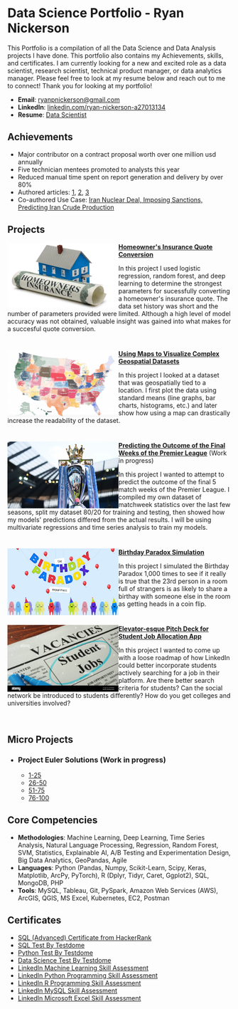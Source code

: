 # Data Science Portfolio - Ryan Nickerson
This Portfolio is a compilation of all the Data Science and Data Analysis projects I have done. This portfolio also contains my Achievements, skills, and certificates. I am currently looking for a new and excited role as a data scientist, research scientist, technical product manager, or data analytics manager. Please feel free to look at my resume below and reach out to me to connect! Thank you for looking at my portfolio!

- **Email**: [ryanpnickerson@gmail.com](ryanpnickerson@gmail.com)
- **LinkedIn**: [linkedin.com/ryan-nickerson-a27013134](https://www.linkedin.com/in/ryan-nickerson-a27013134/)
- **Resume**: [Data Scientist](https://github.com/ryanpnickerson/Portfolio/blob/main/Images/RNickerson_resume.pdf)

## Achievements

- Major contributor on a contract proposal worth over one million usd annually
- Five technician mentees promoted to analysts this year
- Reduced manual time spent on report generation and delivery by over 80%
- Authored articles: [1](https://ursaspace.com/blog/nigeria-pipeline-break-results-in-force-majeure/), [2](https://ursaspace.com/blog/shandong-refiners-challenged-by-tax/), [3](https://ursaspace.com/blog/crude-oil-inventories-following-opec-conference/)
- Co-authored Use Case: [Iran Nuclear Deal, Imposing Sanctions, Predicting Iran Crude Production](https://ursaspace.com/wp-content/uploads/2021/09/Forecasting-Iranian-Production-Use-Case.pdf)

## Projects

<img align="left" width="250" height="150" src="https://github.com/ryanpnickerson/Portfolio/blob/main/Images/Homeowners-Insurance.png"> **[Homeowner's Insurance Quote Conversion](https://github.com/ryanpnickerson/Portfolio/blob/main/Project%20Analysis/Homeowner%20Quotes/488a590ba83845e1af5a11495ec7b538.ipynb)**

In this project I used logistic regression, random forest, and deep learning to determine the strongest parameters for sucessfully converting a homeowner's insurance quote. The data set history was short and the number of parameters provided were limited. Although a high level of model accuracy was not obtained, 
valuable insight was gained into what makes for a succesful quote conversion.


#

<img align="left" width="250" height="150" src="https://github.com/ryanpnickerson/Portfolio/blob/main/Images/datamap.png"> **[Using Maps to Visualize Complex Geospatial Datasets](https://github.com/ryanpnickerson/Portfolio/tree/main/Project%20Analysis/MapVisualizations)**

In this project I looked at a dataset that was geospatially tied to a location. I first plot the data using standard means (line graphs, bar charts, histograms, etc.) and later show how using a map can drastically increase the readability of the dataset.

#

<img align="left" width="250" height="150" src="https://github.com/ryanpnickerson/Portfolio/blob/main/Images/premierleague.png"> **[Predicting the Outcome of the Final Weeks of the Premier League]()** (Work in progress)

In this project I wanted to attempt to predict the outcome of the final 5 match weeks of the Premier League. I compiled my own dataset of matchweek statistics over the last few seasons, split my dataset 80/20 for training and testing, then showed how my models' predictions differed from the actual results. I will be using multivariate regressions and time series analysis to train my models.

#

<img align="left" width="250" height="150" src="https://github.com/ryanpnickerson/Portfolio/blob/main/Images/birthdayparadox.jpg"> **[Birthday Paradox Simulation](https://github.com/ryanpnickerson/Portfolio/tree/main/Project%20Analysis/BirthdayParadox)**

In this project I simulated the Birthday Paradox 1,000 times to see if it really is true that the 23rd person in a room full of strangers is as likely to share a birthay with someone else in the room as getting heads in a coin flip.

#

<img align="left" width="250" height="150" src="https://github.com/ryanpnickerson/Portfolio/blob/main/Images/studentjobs.jpg"> **[Elevator-esque Pitch Deck for Student Job Allocation App](https://github.com/ryanpnickerson/Portfolio/blob/main/Project%20Analysis/LinkedInApp/LinkedInStudentJobs.pdf)**

In this project I wanted to come up with a loose roadmap of how LinkedIn could better incorporate students actively searching for a job in their platform. Are there better search criteria for students? Can the social network be introduced to students differently? How do you get colleges and universities involved?

<br />

## Micro Projects

- ### Project Euler Solutions (Work in progress)
    - [1-25](https://github.com/ryanpnickerson/Portfolio/tree/main/Project%20Euler/1-25)
    - [26-50](https://github.com/ryanpnickerson/Portfolio/tree/main/Project%20Euler/26-50) 
    - [51-75](https://github.com/ryanpnickerson/Portfolio/tree/main/Project%20Euler/51-75)
    - [76-100](https://github.com/ryanpnickerson/Portfolio/tree/main/Project%20Euler/76-100)
 
## Core Competencies

- **Methodologies**: Machine Learning, Deep Learning, Time Series Analysis, Natural Language Processing, Regression, Random Forest, SVM, Statistics, Explainable AI, A/B Testing and Experimentation Design, Big Data Analytics, GeoPandas, Agile
- **Languages**: Python (Pandas, Numpy, Scikit-Learn, Scipy, Keras, Matplotlib, ArcPy, PyTorch), R (Dplyr, Tidyr, Caret, Ggplot2), SQL, MongoDB, PHP
- **Tools**: MySQL, Tableau, Git, PySpark, Amazon Web Services (AWS), ArcGIS, QGIS, MS Excel, Kubernetes, EC2, Postman

## Certificates

- [SQL (Advanced) Certificate from HackerRank]()
- [SQL Test By Testdome](https://www.testdome.com/certificates/1a588debef604cc091c94ea4c909a9fb)
- [Python Test By Testdome](https://www.testdome.com/certificates/5da11519f3994c76990c065d403b7de6)
- [Data Science Test By Testdome](https://www.testdome.com/certificates/930b60ee111c472d877396281f50593f)
- [LinkedIn Machine Learning Skill Assessment](https://github.com/ryanpnickerson/Portfolio/blob/main/Certificates/MachineLearningBadge.png)
- [LinkedIn Python Programming Skill Assessment](https://github.com/ryanpnickerson/Portfolio/blob/main/Certificates/PythonBadge.png)
- [LinkedIn R Programming Skill Assessment](https://github.com/ryanpnickerson/Portfolio/blob/main/Certificates/RBadge.png)
- [LinkedIn MySQL Skill Assessment](https://github.com/ryanpnickerson/Portfolio/blob/main/Certificates/MySQLBadge.png)
- [LinkedIn Microsoft Excel Skill Assessment](https://github.com/ryanpnickerson/Portfolio/blob/main/Certificates/ExcelBadge.png)
